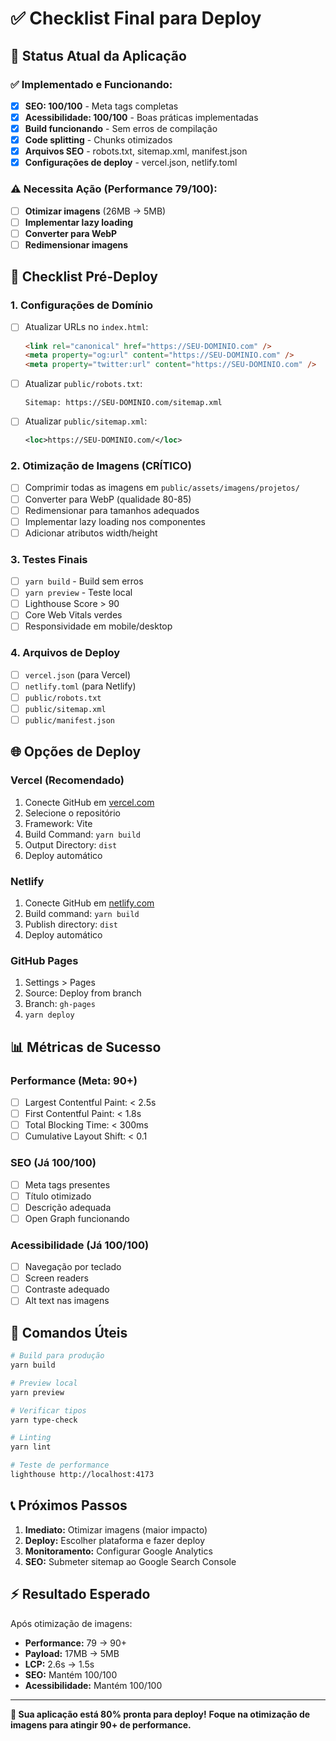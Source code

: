 # ✅ Checklist Final para Deploy

## 🎯 Status Atual da Aplicação

### ✅ **Implementado e Funcionando:**

- [x] **SEO: 100/100** - Meta tags completas
- [x] **Acessibilidade: 100/100** - Boas práticas implementadas
- [x] **Build funcionando** - Sem erros de compilação
- [x] **Code splitting** - Chunks otimizados
- [x] **Arquivos SEO** - robots.txt, sitemap.xml, manifest.json
- [x] **Configurações de deploy** - vercel.json, netlify.toml

### ⚠️ **Necessita Ação (Performance 79/100):**

- [ ] **Otimizar imagens** (26MB → 5MB)
- [ ] **Implementar lazy loading**
- [ ] **Converter para WebP**
- [ ] **Redimensionar imagens**

## 🚀 **Checklist Pré-Deploy**

### 1. **Configurações de Domínio**

- [ ] Atualizar URLs no `index.html`:
  ```html
  <link rel="canonical" href="https://SEU-DOMINIO.com" />
  <meta property="og:url" content="https://SEU-DOMINIO.com" />
  <meta property="twitter:url" content="https://SEU-DOMINIO.com" />
  ```
- [ ] Atualizar `public/robots.txt`:
  ```
  Sitemap: https://SEU-DOMINIO.com/sitemap.xml
  ```
- [ ] Atualizar `public/sitemap.xml`:
  ```xml
  <loc>https://SEU-DOMINIO.com/</loc>
  ```

### 2. **Otimização de Imagens (CRÍTICO)**

- [ ] Comprimir todas as imagens em `public/assets/imagens/projetos/`
- [ ] Converter para WebP (qualidade 80-85)
- [ ] Redimensionar para tamanhos adequados
- [ ] Implementar lazy loading nos componentes
- [ ] Adicionar atributos width/height

### 3. **Testes Finais**

- [ ] `yarn build` - Build sem erros
- [ ] `yarn preview` - Teste local
- [ ] Lighthouse Score > 90
- [ ] Core Web Vitals verdes
- [ ] Responsividade em mobile/desktop

### 4. **Arquivos de Deploy**

- [ ] `vercel.json` (para Vercel)
- [ ] `netlify.toml` (para Netlify)
- [ ] `public/robots.txt`
- [ ] `public/sitemap.xml`
- [ ] `public/manifest.json`

## 🌐 **Opções de Deploy**

### **Vercel (Recomendado)**

1. Conecte GitHub em [vercel.com](https://vercel.com)
2. Selecione o repositório
3. Framework: Vite
4. Build Command: `yarn build`
5. Output Directory: `dist`
6. Deploy automático

### **Netlify**

1. Conecte GitHub em [netlify.com](https://netlify.com)
2. Build command: `yarn build`
3. Publish directory: `dist`
4. Deploy automático

### **GitHub Pages**

1. Settings > Pages
2. Source: Deploy from branch
3. Branch: `gh-pages`
4. `yarn deploy`

## 📊 **Métricas de Sucesso**

### **Performance (Meta: 90+)**

- [ ] Largest Contentful Paint: < 2.5s
- [ ] First Contentful Paint: < 1.8s
- [ ] Total Blocking Time: < 300ms
- [ ] Cumulative Layout Shift: < 0.1

### **SEO (Já 100/100)**

- [ ] Meta tags presentes
- [ ] Título otimizado
- [ ] Descrição adequada
- [ ] Open Graph funcionando

### **Acessibilidade (Já 100/100)**

- [ ] Navegação por teclado
- [ ] Screen readers
- [ ] Contraste adequado
- [ ] Alt text nas imagens

## 🔧 **Comandos Úteis**

```bash
# Build para produção
yarn build

# Preview local
yarn preview

# Verificar tipos
yarn type-check

# Linting
yarn lint

# Teste de performance
lighthouse http://localhost:4173
```

## 📞 **Próximos Passos**

1. **Imediato:** Otimizar imagens (maior impacto)
2. **Deploy:** Escolher plataforma e fazer deploy
3. **Monitoramento:** Configurar Google Analytics
4. **SEO:** Submeter sitemap ao Google Search Console

## ⚡ **Resultado Esperado**

Após otimização de imagens:

- **Performance:** 79 → 90+
- **Payload:** 17MB → 5MB
- **LCP:** 2.6s → 1.5s
- **SEO:** Mantém 100/100
- **Acessibilidade:** Mantém 100/100

---

**🎉 Sua aplicação está 80% pronta para deploy!**
**Foque na otimização de imagens para atingir 90+ de performance.**
